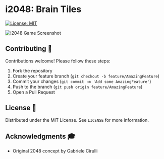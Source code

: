 #  i2048: Brain Tiles

[![License: MIT](https://img.shields.io/badge/License-MIT-yellow.svg)](https://opensource.org/licenses/MIT)

![i2048 Game Screenshot](./screenshot.png)

## Contributing 🤝

Contributions welcome! Please follow these steps:
1. Fork the repository
2. Create your feature branch (`git checkout -b feature/AmazingFeature`)
3. Commit your changes (`git commit -m 'Add some AmazingFeature'`)
4. Push to the branch (`git push origin feature/AmazingFeature`)
5. Open a Pull Request

## License 📄
Distributed under the MIT License. See `LICENSE` for more information.

## Acknowledgments 🎓
- Original 2048 concept by Gabriele Cirulli

